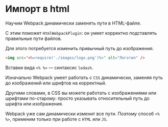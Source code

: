 # Импорт в html

Научим Webpack динамически заменять пути в HTML-файле.

С этим поможет `HtmlWebpackPlugin`: он умеет корректно подставлять правильные пути файлов.

Для этого потребуется изменить привычный путь до изображения.

```html
<img src="<%=require('./images/logo.png')%>" alt="Логотип" />
```

Вставки вида `<% %>` — синтаксис `lodash`.

Изначально Webpack умеет работать с `CSS` динамически, заменяя путь до изображений или шрифтов на корректный.

Другими словами, в CSS вы можете работать с изображениями или шрифтами по-старому: просто указывать относительный путь до шрифта или изображения.

Webpack уже сам динамически изменит все пути. Поэтому способ `<% %>`, применим только при работе с `HTML` или `JS`.
